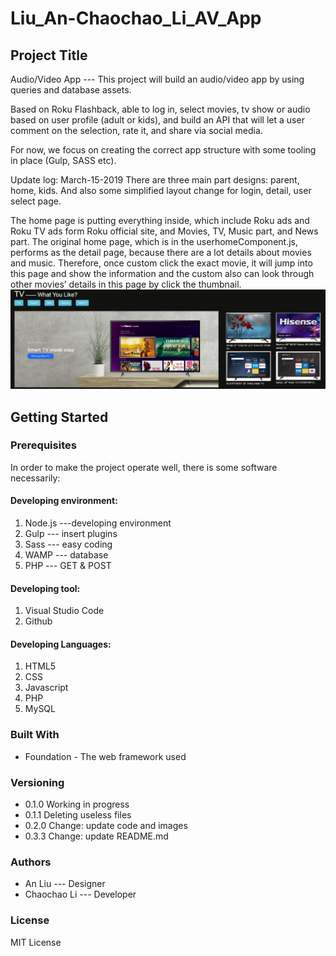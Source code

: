 # Liu_An-Chaochao_Li_AV_App

## Project Title

Audio/Video App  --- This project will build an audio/video app by using queries and database assets. 

Based on Roku Flashback, able to log in, select movies, tv show or audio based on user
profile (adult or kids), and build an API that will let a user comment on the
selection, rate it, and share via social media. 

For now, we focus on creating the correct app structure
with some tooling in place (Gulp, SASS etc).

Update log: March-15-2019
There are three main part designs: parent, home, kids. And also some simplified layout change for login, detail, user select page. 

The home page is putting everything inside, which include Roku ads and Roku TV ads form Roku official site, and Movies, TV, Music part, and News part. The original home page, which is in the userhomeComponent.js, performs as the detail page, because there are a lot details about movies and music. Therefore, once custom click the exact movie, it will jump into this page and show the information and the custom also can look through other movies’ details in this page by click the thumbnail.
![image](https://github.com/an-liu1/An_Liu-Chaochao_Li_AV_App/blob/master/images/git1.png)


## Getting Started

### Prerequisites

In order to make the project operate well, there is some software necessarily:

#### Developing environment:
1. Node.js ---developing environment
2. Gulp --- insert plugins
3. Sass --- easy coding
4. WAMP --- database
5. PHP --- GET & POST

#### Developing tool:
1. Visual Studio Code
2. Github

#### Developing Languages:
1. HTML5
2. CSS
3. Javascript
4. PHP
5. MySQL

### Built With
* Foundation - The web framework used

### Versioning
* 0.1.0 Working in progress
* 0.1.1 Deleting useless files
* 0.2.0 Change: update code and images
* 0.3.3 Change: update README.md

### Authors 
* An Liu --- Designer
* Chaochao Li --- Developer

### License

MIT License


